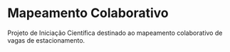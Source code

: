 # Mapeamento Colaborativo
Projeto de Iniciação Científica destinado ao mapeamento colaborativo de vagas de estacionamento.
